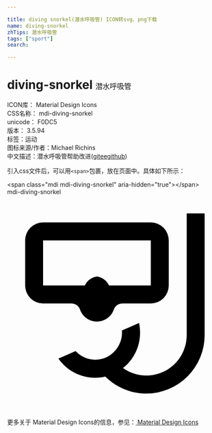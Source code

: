 ```yaml
---

title: diving snorkel(潜水呼吸管) ICON转svg、png下载
name: diving-snorkel
zhTips: 潜水呼吸管
tags: ["sport"]
search: 

---
```


# diving-snorkel  <small style="font-size: 60%;font-weight: 100">潜水呼吸管</small>


<div class="detail-page">
<p>
<span>
ICON库：
<span class="badge-secondary badge">Material Design Icons</span> 
</span>
<br/>
<span>
CSS名称：
<span class="badge-secondary badge">mdi-diving-snorkel</span> 
</span>
<br/>
<span>
unicode：
<span class="badge-secondary badge">F0DC5</span> 
<copy-btn content='F0DC5' btn-title=""></copy-btn>
<copy-btn :content='String.fromCodePoint(parseInt("F0DC5", 16))' btn-title="复制U"></copy-btn>
</span>
<br/>
<span>
版本：
<span class="badge-secondary badge">3.5.94</span> 
</span><br/><span>标签：<span class="badge-light badge"><router-link to="/tags/sport.html">运动</router-link></span></span>
<br/>
<span>图标来源/作者：<span class="badge-light badge">Michael Richins</span></span> 
<br/>
<span class="zh-detail">中文描述：<span class="badge-primary badge">潜水呼吸管</span><span class="help-link"><span>帮助改进</span>(<a href="https://gitee.com/liuwave/icon-helper/edit/master/json/material/diving-snorkel.json" target="_blank" rel="noopener noreferrer">gitee</a><a href="https://github.com/liuwave/icon-helper/edit/master/json/material/diving-snorkel.json" target="_blank" rel="noopener noreferrer">github</a></span>)</span><br/>
</p>
</div>
<div class="alert alert-dark">
  <i class="mdi mdi-diving-snorkel mdi-48px"></i>
  <i class="mdi mdi-diving-snorkel mdi-36px"></i>
  <i class="mdi mdi-diving-snorkel mdi-24px"></i>
  <i class="mdi mdi-diving-snorkel mdi-18px"></i>
</div>
<div>
  <p>引入css文件后，可以用<code>&lt;span&gt;</code>包裹，放在页面中。具体如下所示：    
  </p>
  <div class="alert alert-primary" style="font-size: 14px">
    &lt;span class="mdi mdi-diving-snorkel" aria-hidden="true"&gt;&lt;/span&gt;
    <copy-btn content='<span class="mdi mdi-diving-snorkel" aria-hidden="true"></span>'></copy-btn>
  </div>
  <div class="alert alert-secondary">
    <i class="mdi mdi-diving-snorkel"
    style="font-size: 24px"
    aria-hidden="true"></i> mdi-diving-snorkel
    <copy-btn content="mdi-diving-snorkel" btn-title="复制图标名称"></copy-btn>
  </div>
</div>
<div id="svg" class="svg-wrap">
<svg xmlns="http://www.w3.org/2000/svg" viewBox="0 0 24 24"><path d="M16,3H4A2,2 0 0,0 2,5V10A2,2 0 0,0 4,12H7.15C7.57,12 7.95,12.24 8.1,12.63C8.44,13.68 9.58,14.25 10.62,13.91C11.23,13.71 11.7,13.23 11.9,12.63C12.05,12.24 12.43,12 12.85,12H16A2,2 0 0,0 18,10V5A2,2 0 0,0 16,3M16,10H11.35C11.1,9.46 10.59,9.09 10,9C9.41,9.09 8.9,9.46 8.65,10H4V5H16V10M22,2V15.5A6.5,6.5 0 0,1 15.5,22C13.79,22 12.15,21.32 10.93,20.12C8.95,20.58 6.88,19.79 5.71,18.12L7.62,17.29C8.5,18.22 9.84,18.5 11,18C11.2,17.91 11.39,17.8 11.56,17.67C12.4,17.05 12.87,16.04 12.78,15L14.69,14.17C15.1,16.04 14.41,18 12.9,19.17C13.66,19.71 14.57,20 15.5,20C18,20 20,18 20,15.5V2H22Z" /></svg>
</div>
<detail full-name='mdi-diving-snorkel'></detail>
    
<div><p>更多关于 Material Design Icons的信息，参见：<a target="_blank" href="https://iconhelper.cn/material.html"> Material Design Icons</a>
</p></div>
